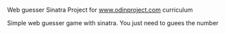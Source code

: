 Web guesser Sinatra Project for www.odinproject.com curriculum

Simple web guesser game with sinatra.
You just need to guees the number
